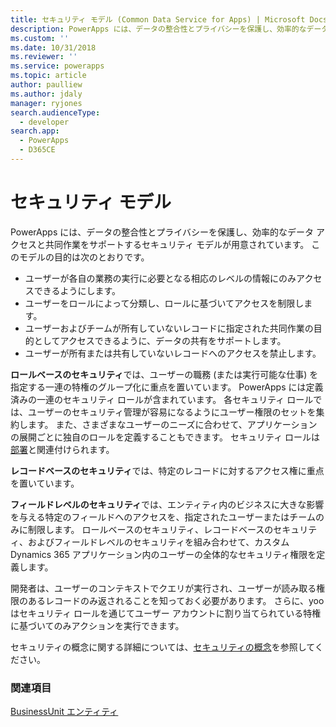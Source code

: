 ```yaml
---
title: セキュリティ モデル (Common Data Service for Apps) | Microsoft Docs
description: PowerApps には、データの整合性とプライバシーを保護し、効率的なデータ アクセスと共同作業をサポートするセキュリティ モデルが用意されています
ms.custom: ''
ms.date: 10/31/2018
ms.reviewer: ''
ms.service: powerapps
ms.topic: article
author: paulliew
ms.author: jdaly
manager: ryjones
search.audienceType:
  - developer
search.app:
  - PowerApps
  - D365CE
---
```

# <a name="security-model"></a>セキュリティ モデル

PowerApps には、データの整合性とプライバシーを保護し、効率的なデータ アクセスと共同作業をサポートするセキュリティ モデルが用意されています。 このモデルの目的は次のとおりです。
- ユーザーが各自の業務の実行に必要となる相応のレベルの情報にのみアクセスできるようにします。
- ユーザーをロールによって分類し、ロールに基づいてアクセスを制限します。
- ユーザーおよびチームが所有していないレコードに指定された共同作業の目的としてアクセスできるように、データの共有をサポートします。
- ユーザーが所有または共有していないレコードへのアクセスを禁止します。

**ロールベースのセキュリティ**では、ユーザーの職務 (または実行可能な仕事) を指定する一連の特権のグループ化に重点を置いています。 PowerApps には定義済みの一連のセキュリティ ロールが含まれています。 各セキュリティ ロールでは、ユーザーのセキュリティ管理が容易になるようにユーザー権限のセットを集約します。 また、さまざまなユーザーのニーズに合わせて、アプリケーションの展開ごとに独自のロールを定義することもできます。 セキュリティ ロールは[部署](businessunit-entity.md)と関連付けられます。

**レコードベースのセキュリティ**では、特定のレコードに対するアクセス権に重点を置いています。

**フィールドレベルのセキュリティ**では、エンティティ内のビジネスに大きな影響を与える特定のフィールドへのアクセスを、指定されたユーザーまたはチームのみに制限します。
ロールベースのセキュリティ、レコードベースのセキュリティ、およびフィールドレベルのセキュリティを組み合わせて、カスタム Dynamics 365 アプリケーション内のユーザーの全体的なセキュリティ権限を定義します。

開発者は、ユーザーのコンテキストでクエリが実行され、ユーザーが読み取る権限のあるレコードのみ返されることを知っておく必要があります。
さらに、yoo はセキュリティ ロールを通じてユーザー アカウントに割り当てられている特権に基づいてのみアクションを実行できます。

セキュリティの概念に関する詳細については、[セキュリティの概念](/dynamics365/customer-engagement/admin/security-concepts)を参照してください。

### <a name="see-also"></a>関連項目

[BusinessUnit エンティティ](businessunit-entity.md)